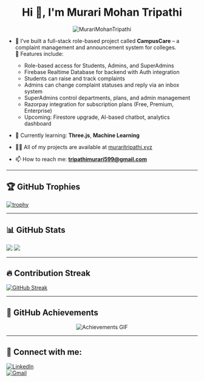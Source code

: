 <h1 align="center">Hi 👋, I'm Murari Mohan Tripathi</h1>
<p align="center">
  <img src="https://komarev.com/ghpvc/?username=MurariMohanTripathi&label=Profile%20views&color=0e75b6&style=flat" alt="MurariMohanTripathi" />
</p>

- 🔭 I’ve built a full-stack role-based project called **CampusCare** – a complaint management and announcement system for colleges.  
  🚀 Features include:
  - Role-based access for Students, Admins, and SuperAdmins  
  - Firebase Realtime Database for backend with Auth integration  
  - Students can raise and track complaints  
  - Admins can change complaint statuses and reply via an inbox system  
  - SuperAdmins control departments, plans, and admin management  
  - Razorpay integration for subscription plans (Free, Premium, Enterprise)  
  - Upcoming: Firestore upgrade, AI-based chatbot, analytics dashboard  

- 🌱 Currently learning: **Three.js**, **Machine Learning**  
- 👨‍💻 All of my projects are available at [muraritripathi.xyz](https://muraritripathi.xyz)  
- 📫 How to reach me: **tripathimurari599@gmail.com**

---

## 🏆 GitHub Trophies
[![trophy](https://github-profile-trophy.vercel.app/?username=MurariMohanTripathi&theme=gruvbox&column=7)](https://github.com/ryo-ma/github-profile-trophy)

---

## 📊 GitHub Stats
![](https://github-readme-stats.vercel.app/api?username=MurariMohanTripathi&show_icons=true&theme=radical)
![](https://github-readme-stats.vercel.app/api/top-langs/?username=MurariMohanTripathi&layout=compact&theme=radical)

---

## 🔥 Contribution Streak
[![GitHub Streak](https://github-readme-streak-stats.herokuapp.com?user=MurariMohanTripathi&theme=radical)](https://git.io/streak-stats)

---

## 🧠 GitHub Achievements
<p align="center">
  <img src="https://github.com/MurariMohanTripathi/MurariMohanTripathi/raw/main/assets/achievements.gif" alt="Achievements GIF" />
</p>

---

## 💼 Connect with me:
[![LinkedIn](https://img.shields.io/badge/-LinkedIn-blue?style=for-the-badge&logo=linkedin&logoColor=white)](https://www.linkedin.com/in/murarimohantripathi/)  
[![Gmail](https://img.shields.io/badge/-Gmail-red?style=for-the-badge&logo=gmail&logoColor=white)](mailto:tripathimurari599@gmail.com)
